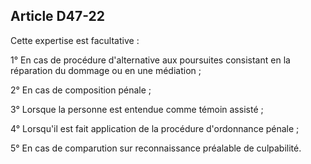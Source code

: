 Article D47-22
----
Cette expertise est facultative :

1° En cas de procédure d'alternative aux poursuites consistant en la réparation
du dommage ou en une médiation ;

2° En cas de composition pénale ;

3° Lorsque la personne est entendue comme témoin assisté ;

4° Lorsqu'il est fait application de la procédure d'ordonnance pénale ;

5° En cas de comparution sur reconnaissance préalable de culpabilité.
